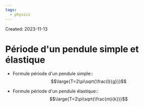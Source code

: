 ```yaml
---
tags:
  - physics
---
```

Created: 2023-11-13

# Période d'un pendule simple et élastique

- Formule période d'un pendule simple::$$\large{T=2\pi\sqrt{\frac{l}{g}}}$$
<!--SR:!2024-03-06,54,190-->
- Formule période d'un pendule élastique::$$\large{T=2\pi\sqrt{\frac{m}{k}}}$$
<!--SR:!2024-03-01,51,190-->